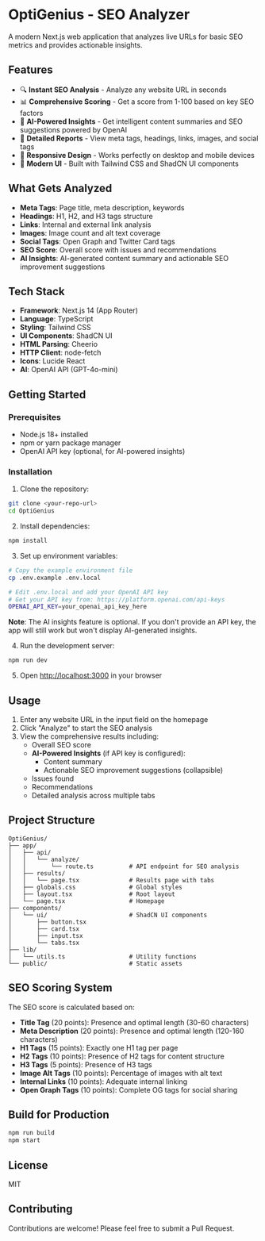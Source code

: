 # OptiGenius - SEO Analyzer

A modern Next.js web application that analyzes live URLs for basic SEO metrics and provides actionable insights.

## Features

- 🔍 **Instant SEO Analysis** - Analyze any website URL in seconds
- 📊 **Comprehensive Scoring** - Get a score from 1-100 based on key SEO factors
- 🤖 **AI-Powered Insights** - Get intelligent content summaries and SEO suggestions powered by OpenAI
- 🎯 **Detailed Reports** - View meta tags, headings, links, images, and social tags
- 📱 **Responsive Design** - Works perfectly on desktop and mobile devices
- 🎨 **Modern UI** - Built with Tailwind CSS and ShadCN UI components

## What Gets Analyzed

- **Meta Tags**: Page title, meta description, keywords
- **Headings**: H1, H2, and H3 tags structure
- **Links**: Internal and external link analysis
- **Images**: Image count and alt text coverage
- **Social Tags**: Open Graph and Twitter Card tags
- **SEO Score**: Overall score with issues and recommendations
- **AI Insights**: AI-generated content summary and actionable SEO improvement suggestions

## Tech Stack

- **Framework**: Next.js 14 (App Router)
- **Language**: TypeScript
- **Styling**: Tailwind CSS
- **UI Components**: ShadCN UI
- **HTML Parsing**: Cheerio
- **HTTP Client**: node-fetch
- **Icons**: Lucide React
- **AI**: OpenAI API (GPT-4o-mini)

## Getting Started

### Prerequisites

- Node.js 18+ installed
- npm or yarn package manager
- OpenAI API key (optional, for AI-powered insights)

### Installation

1. Clone the repository:
```bash
git clone <your-repo-url>
cd OptiGenius
```

2. Install dependencies:
```bash
npm install
```

3. Set up environment variables:
```bash
# Copy the example environment file
cp .env.example .env.local

# Edit .env.local and add your OpenAI API key
# Get your API key from: https://platform.openai.com/api-keys
OPENAI_API_KEY=your_openai_api_key_here
```

**Note**: The AI insights feature is optional. If you don't provide an API key, the app will still work but won't display AI-generated insights.

4. Run the development server:
```bash
npm run dev
```

5. Open [http://localhost:3000](http://localhost:3000) in your browser

## Usage

1. Enter any website URL in the input field on the homepage
2. Click "Analyze" to start the SEO analysis
3. View the comprehensive results including:
   - Overall SEO score
   - **AI-Powered Insights** (if API key is configured):
     - Content summary
     - Actionable SEO improvement suggestions (collapsible)
   - Issues found
   - Recommendations
   - Detailed analysis across multiple tabs

## Project Structure

```
OptiGenius/
├── app/
│   ├── api/
│   │   └── analyze/
│   │       └── route.ts          # API endpoint for SEO analysis
│   ├── results/
│   │   └── page.tsx              # Results page with tabs
│   ├── globals.css               # Global styles
│   ├── layout.tsx                # Root layout
│   └── page.tsx                  # Homepage
├── components/
│   └── ui/                       # ShadCN UI components
│       ├── button.tsx
│       ├── card.tsx
│       ├── input.tsx
│       └── tabs.tsx
├── lib/
│   └── utils.ts                  # Utility functions
└── public/                       # Static assets
```

## SEO Scoring System

The SEO score is calculated based on:

- **Title Tag** (20 points): Presence and optimal length (30-60 characters)
- **Meta Description** (20 points): Presence and optimal length (120-160 characters)
- **H1 Tags** (15 points): Exactly one H1 tag per page
- **H2 Tags** (10 points): Presence of H2 tags for content structure
- **H3 Tags** (5 points): Presence of H3 tags
- **Image Alt Tags** (10 points): Percentage of images with alt text
- **Internal Links** (10 points): Adequate internal linking
- **Open Graph Tags** (10 points): Complete OG tags for social sharing

## Build for Production

```bash
npm run build
npm start
```

## License

MIT

## Contributing

Contributions are welcome! Please feel free to submit a Pull Request.
